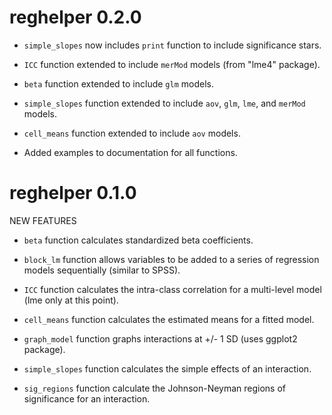 <!-- NEWS.md is generated from NEWS.Rmd. Please edit that file -->


reghelper 0.2.0
===============

-   `simple_slopes` now includes `print` function to include significance stars.

-   `ICC` function extended to include `merMod` models (from "lme4" package).

-   `beta` function extended to include `glm` models.

-   `simple_slopes` function extended to include `aov`, `glm`, `lme`, and `merMod` models.

-   `cell_means` function extended to include `aov` models.

-   Added examples to documentation for all functions.

reghelper 0.1.0
===============

NEW FEATURES

-   `beta` function calculates standardized beta coefficients.

-   `block_lm` function allows variables to be added to a series of regression models sequentially (similar to SPSS).

-   `ICC` function calculates the intra-class correlation for a multi-level model (lme only at this point).

-   `cell_means` function calculates the estimated means for a fitted model.

-   `graph_model` function graphs interactions at +/- 1 SD (uses ggplot2 package).

-   `simple_slopes` function calculates the simple effects of an interaction.

-   `sig_regions` function calculate the Johnson-Neyman regions of significance for an interaction.
